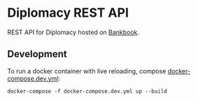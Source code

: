 # Diplomacy REST API

REST API for Diplomacy hosted on [Bankbook](http://bankbook.kolbly.name/).

## Development

To run a docker container with live reloading, compose [docker-compose.dev.yml](docker-compose.dev.yml):

    docker-compose -f docker-compose.dev.yml up --build